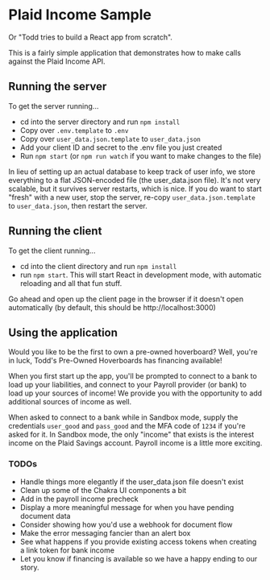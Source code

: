 # Plaid Income Sample

Or "Todd tries to build a React app from scratch".

This is a fairly simple application that demonstrates how to make calls against the Plaid Income API.

## Running the server

To get the server running...

- cd into the server directory and run `npm install`
- Copy over `.env.template` to `.env`
- Copy over `user_data.json.template` to `user_data.json`
- Add your client ID and secret to the .env file you just created
- Run `npm start` (or `npm run watch` if you want to make changes to the file)

In lieu of setting up an actual database to keep track of user info, we store everything to a flat JSON-encoded file (the user_data.json file). It's not very scalable, but it survives server restarts, which is nice. If you do want to start "fresh" with a new user, stop the server, re-copy `user_data.json.template` to `user_data.json`, then restart the server.

## Running the client

To get the client running...

- cd into the client directory and run `npm install`
- run `npm start`. This will start React in development mode, with automatic reloading and all that fun stuff.

Go ahead and open up the client page in the browser if it doesn't open automatically (by default, this should be http://localhost:3000)

## Using the application

Would you like to be the first to own a pre-owned hoverboard? Well, you're in luck, Todd's Pre-Owned Hoverboards has financing available!

When you first start up the app, you'll be prompted to connect to a bank to load up your liabilities, and connect to your Payroll provider (or bank) to load up your sources of income! We provide you with the opportunity to add additional sources of income as well.

When asked to connect to a bank while in Sandbox mode, supply the credentials `user_good` and `pass_good` and the MFA code of `1234` if you're asked for it. In Sandbox mode, the only "income" that exists is the interest income on the Plaid Savings account. Payroll income is a little more exciting.

### TODOs

- Handle things more elegantly if the user_data.json file doesn't exist
- Clean up some of the Chakra UI components a bit
- Add in the payroll income precheck
- Display a more meaningful message for when you have pending document data
- Consider showing how you'd use a webhook for document flow
- Make the error messaging fancier than an alert box
- See what happens if you provide existing access tokens when creating a link token for bank income
- Let you know if financing is available so we have a happy ending to our story.
